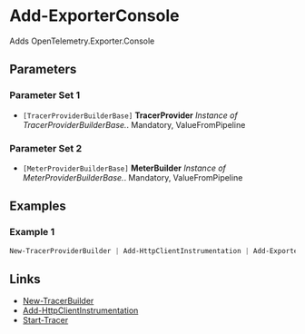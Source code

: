 # Add-ExporterConsole


Adds OpenTelemetry.Exporter.Console
## Parameters


### Parameter Set 1


- `[TracerProviderBuilderBase]` **TracerProvider** _Instance of TracerProviderBuilderBase._.  Mandatory, ValueFromPipeline


### Parameter Set 2


- `[MeterProviderBuilderBase]` **MeterBuilder** _Instance of MeterProviderBuilderBase._.  Mandatory, ValueFromPipeline


## Examples


### Example 1




```powershell
New-TracerProviderBuilder | Add-HttpClientInstrumentation | Add-ExporterConsole | Start-Trace
```


## Links


- [New-TracerBuilder](New-TracerBuilder.md)
- [Add-HttpClientInstrumentation](Add-HttpClientInstrumentation.md)
- [Start-Tracer](Start-Tracer.md)
